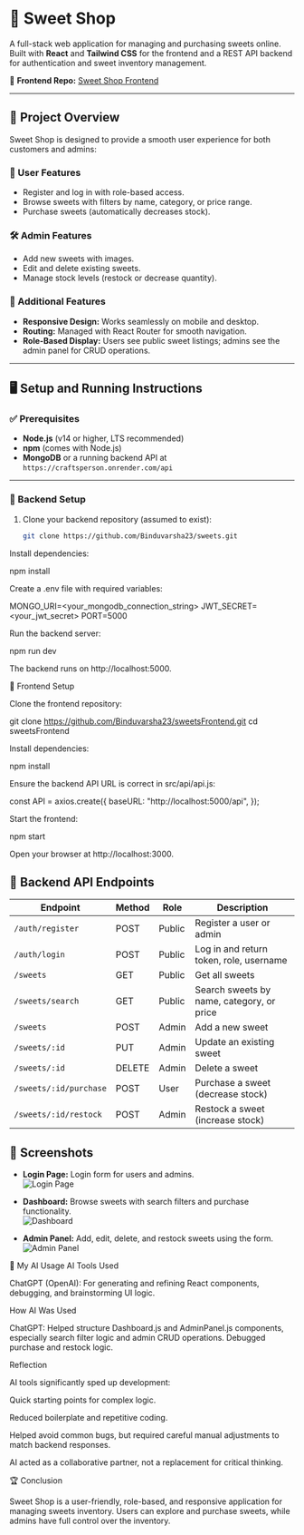 # 🍬 Sweet Shop

A full-stack web application for managing and purchasing sweets online. Built with **React** and **Tailwind CSS** for the frontend and a REST API backend for authentication and sweet inventory management.  

🔗 **Frontend Repo:** [Sweet Shop Frontend](https://github.com/Binduvarsha23/sweetsFrontend.git)  

---

## 🌟 Project Overview

Sweet Shop is designed to provide a smooth user experience for both customers and admins:

### 👤 User Features
- Register and log in with role-based access.
- Browse sweets with filters by name, category, or price range.
- Purchase sweets (automatically decreases stock).

### 🛠️ Admin Features
- Add new sweets with images.
- Edit and delete existing sweets.
- Manage stock levels (restock or decrease quantity).

### 💎 Additional Features
- **Responsive Design:** Works seamlessly on mobile and desktop.
- **Routing:** Managed with React Router for smooth navigation.
- **Role-Based Display:** Users see public sweet listings; admins see the admin panel for CRUD operations.

---

## 🖥️ Setup and Running Instructions

### ✅ Prerequisites
- **Node.js** (v14 or higher, LTS recommended)
- **npm** (comes with Node.js)
- **MongoDB** or a running backend API at `https://craftsperson.onrender.com/api`

---

### 🔹 Backend Setup

1. Clone your backend repository (assumed to exist):
   ```bash
   git clone https://github.com/Binduvarsha23/sweets.git
   
Install dependencies:

npm install


Create a .env file with required variables:

MONGO_URI=<your_mongodb_connection_string>
JWT_SECRET=<your_jwt_secret>
PORT=5000


Run the backend server:

npm run dev


The backend runs on http://localhost:5000.

🔹 Frontend Setup

Clone the frontend repository:

git clone https://github.com/Binduvarsha23/sweetsFrontend.git
cd sweetsFrontend


Install dependencies:

npm install


Ensure the backend API URL is correct in src/api/api.js:

const API = axios.create({
  baseURL: "http://localhost:5000/api",
});


Start the frontend:

npm start


Open your browser at http://localhost:3000.

## 🔗 Backend API Endpoints

| Endpoint                 | Method | Role   | Description                          |
|---------------------------|--------|--------|--------------------------------------|
| `/auth/register`          | POST   | Public | Register a user or admin             |
| `/auth/login`             | POST   | Public | Log in and return token, role, username |
| `/sweets`                 | GET    | Public | Get all sweets                        |
| `/sweets/search`          | GET    | Public | Search sweets by name, category, or price |
| `/sweets`                 | POST   | Admin  | Add a new sweet                        |
| `/sweets/:id`             | PUT    | Admin  | Update an existing sweet              |
| `/sweets/:id`             | DELETE | Admin  | Delete a sweet                         |
| `/sweets/:id/purchase`    | POST   | User   | Purchase a sweet (decrease stock)     |
| `/sweets/:id/restock`     | POST   | Admin  | Restock a sweet (increase stock)      |



## 📸 Screenshots

- **Login Page:** Login form for users and admins.  
  ![Login Page](availablelist.png)  

- **Dashboard:** Browse sweets with search filters and purchase functionality.  
  ![Dashboard](purchase.png)  

- **Admin Panel:** Add, edit, delete, and restock sweets using the form.  
  ![Admin Panel](sweetform.png)  




🤖 My AI Usage
AI Tools Used

ChatGPT (OpenAI): For generating and refining React components, debugging, and brainstorming UI logic.


How AI Was Used

ChatGPT: Helped structure Dashboard.js and AdminPanel.js components, especially search filter logic and admin CRUD operations. Debugged purchase and restock logic.


Reflection

AI tools significantly sped up development:

Quick starting points for complex logic.

Reduced boilerplate and repetitive coding.

Helped avoid common bugs, but required careful manual adjustments to match backend responses.

AI acted as a collaborative partner, not a replacement for critical thinking.



🏆 Conclusion

Sweet Shop is a user-friendly, role-based, and responsive application for managing sweets inventory. Users can explore and purchase sweets, while admins have full control over the inventory.
